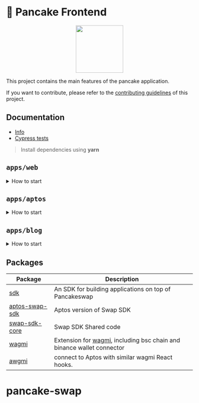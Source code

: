 # 🥞 Pancake Frontend

<p align="center">
  <a href="https://pancakeswap.finance">
      <img src="https://pancakeswap.finance/logo.png" height="128">
  </a>
</p>

This project contains the main features of the pancake application.

If you want to contribute, please refer to the [contributing guidelines](./CONTRIBUTING.md) of this project.

## Documentation

- [Info](doc/Info.md)
- [Cypress tests](doc/Cypress.md)

> Install dependencies using **yarn**

## `apps/web`
<details>
<summary>
How to start
</summary>

```sh
yarn
```

start the development server
```sh
yarn dev
```

build with production mode
```sh
yarn build

# start the application after build
yarn start
```
</details>

## `apps/aptos`
<details>
<summary>
How to start
</summary>

```sh
yarn dev:aptos
```
```sh
yarn turbo run build --filter=aptos-web
```
</details>

## `apps/blog`
<details>
<summary>
How to start
</summary>

```sh
yarn dev:blog
```
```sh
yarn turbo run build --filter=blog
```
</details>


## Packages

| Package                                                       | Description                                                                                                            |
|---------------------------------------------------------------|------------------------------------------------------------------------------------------------------------------------|
| [sdk](/packages/swap-sdk)                                     | An SDK for building applications on top of Pancakeswap                                                                 |
| [aptos-swap-sdk](/packages/aptos-swap-sdk)                    | Aptos version of Swap SDK                                                                                              |
| [swap-sdk-core](/packages/swap-sdk-core)                      | Swap SDK Shared code                                                                                                   |
| [wagmi](/packages/wagmi)                                      | Extension for [wagmi](https://github.com/wagmi-dev/wagmi), including bsc chain and binance wallet connector            |
| [awgmi](/packages/awgmi)                                      | connect to Aptos with similar wagmi React hooks.                                                                       |

# pancake-swap
